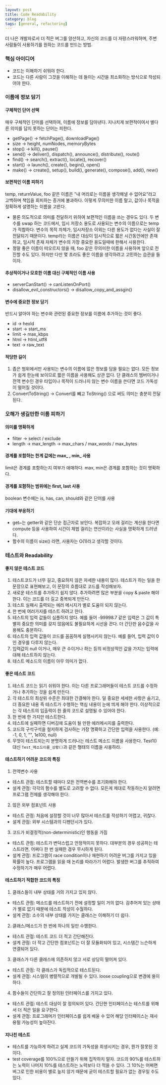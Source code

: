 ```yaml
---
layout: post
title: Code Readability
category: blog
tags: [general, refactoring]
---
```

더 나은 개발자로서 더 적은 버그를 양산하고, 자신의 코드를 더 자랑스러워하며, 주변 사람들이 사용하기를 원하는 코드를 만드는 방법.

### 핵심 아이디어
- 코드는 이해하기 쉬워야 한다.
- 코드는 다른 사람이 그것을 이해하는 데 들이는 시간을 최소화하는 방식으로 작성되어야 한다.

### 이름에 정보 담기
#### 구체적인 단어 선택
매우 구체적인 단어를 선택하여, 이름에 정보를 담아낸다. 지나치게 보편적이여서 별다른 의미를 담지 못하는 단어는 피한다.

- getPage() -> fetchPage(), downloadPage()
- size -> height, numNodes, memoryBytes
- stop() -> kill(), pause()
- send() -> deliver(), dispatch(), announce(), distribute(), route()
- find() -> search(), extract(), locate(), recover()
- start() -> launch(), create(), begin(), open()
- make() -> create(), setup(), build(), generate(), compose(), add(), new()

#### 보편적인 이름 피하기
temp, returnValue, foo 같은 이름은 "내 머리로는 이름을 생각해낼 수 없어요"라고 고백하며 책임을 회피하는 증거에 불과하다. 이렇게 무의미한 이름 말고, 값이나 목적을 정확하게 설명하는 이름을 고른다.
 - 물론 의도적으로 의미를 전달하기 위하여 보편적인 이름을 쓰는 경우도 있다. 두 변수를 swap 하는 코드에서, 임시 저장소 용도로 사용되는 변수의 이름으로는 temp가 적합하다. 변수의 목적 자체가, 임시저장소 이외는 다른 용도가 없다는 사실이 잘 전달되기 때문이다. temp라는 이름은 대상이 임시적으로 짧은 시간동안에만 존재하고, 임시적 존재 자체가 변수의 가장 중요한 용도일때에 한해서 사용한다.
 - 정말 좋은 이름이 떠오르지 않을 때, foo 같은 무의미한 이름을 사용하며 앞으로 전진할 수도 있다. 하지만 다만 몇 초라도 좋은 이름을 생각하려고 고민하는 습관을 들이자.

#### 추상적이거나 모호한 이름 대신 구체적인 이름 사용
 - serverCanStart() -> canListenOnPort()
 - disallow_evil_constructors() -> disallow_copy_and_assgin()

#### 변수에 중요한 정보 담기
반드시 알아야 하는 변수와 관련된 중요한 정보를 이름에 추가하는 것이 좋다.
 - id -> hexId
 - start -> start_ms
 - limit -> max_kbps
 - html -> html_utf8
 - text -> raw_text

#### 적당한 길이
1. 좁은 범위에서만 사용되는 변수의 이름에 많은 정보를 담을 필요는 없다. 모든 정보가 쉽게 한눈에 보이므로 짧은 이름을 사용해도 상관 없다. 단 클래스의 멤버이거나 전역 변수인 경우 타입이나 목적이 드러나지 않는 변수 이름을 쓴다면 코드 가독성이 떨어질 것이다.
2. ConvertToString() -> Convert를 뺴고 ToString() 으로 써도 의미는 충분히 전달된다.


### 오해가 생길만한 이름 피하기
#### 의미를 명확하게
 - filter -> select / exclude
 - length -> max_length -> max_chars / max_words / max_bytes

#### 경계를 포함하는 한계 값에는 max_ , min_ 사용
limit은 경계를 포함하는지 여부가 애매하다. max, min은 경계를 포함하는 것이 명확하다.

#### 경계를 포함하는 범위에는 first, last 사용
boolean 변수에는 is, has, can, should와 같은 단어를 사용

#### 기대에 부응하기
 - get~는 getter와 같은 단순 접근자로 보인다. 복잡하고 오래 걸리는 계산을 한다면 compute 등을 사용하여 시간이 제법 걸리는 연산이라는 사실을 명확하게 드러낸다.
 - 함수의 이름이 size() 라면, 사용자는 O(1)라고 생각할 것이다.

### 테스트와 Readability
#### 좋지 않은 테스트 코드
1. 테스트코드가 너무 길고, 중요하지 않은 자세한 내용이 많다. 테스트가 하는 일을 한 문장으로 표현해보고, 이 문장의 흐름대로 코드를 작성해보자.
2. 새로운 테스트를 추가하기 쉽지 않다. 추가하려면 많은 부분을 copy & paste 해야 한다. 이는 코드를 더 길고 중복되게 만든다.
3. 테스트 실패시 출력되는 에러 메시지가 별로 도움이 되지 않는다.
4. 한 번에 여러가지를 테스트 하려고 한다.
5. 테스트의 입력 값들이 심플하지 않다. 예를 들어 -99998.7 같은 입력은 그 값이 특별히 중요한 의미를 갖지 않음에도 불필요하게 시선을 끈다. 더 간단한 음수값을 사용해도 충분하다.
6. 테스트의 입력 값들이 코드를 꼼꼼하게 실행시키지 않는다. 예를 들어, 입력 값이 0인 경우를 다루지 않는다.
7. 입력값이 null 이거나, 매우 큰 수이거나 하는 등의 비정상적인 값을 가지는 입력에 대해 테스트하지 않는다.
8. 테스트 메소드의 이름이 아무 의미가 없다.

#### 좋은 테스트 코드 
1. 테스트 코드는 읽기 쉬워야 한다. 이는 다른 프로그래머들이 테스트 코드를 수정하거나 추가하는 것을 쉽게 만든다.
2. 각 테스트의 최상위 수준은 최대한 간결해야 한다. 덜 중요한 세세한 사항은 숨기고, 더 중요한 내용 즉 테스트가 수행하는 핵심 내용이 눈에 띄게 해야 한다. 이상적으로는 각 테스트의 입출력이 한 줄의 코드로 설명될 수 있어야 한다.
3. 한 번에 한 가지만 테스트한다.
4. 테스트에 실패하면 디버깅에 도움이 될 만한 에러메시지를 출력한다.
5. 코드의 구석구석을 철저하게 검사하는 가장 명확하고 간단한 입력을 사용한다. (예: -1, 0, 1, "", 1e100, null)
6. 무엇이 테스트되는지 분명하게 드러나는 테스트 메소드 이름을 사용한다. Test1() 대신 `Test_메소드이름_상황()`과 같은 형태의 이름을 사용하라.

#### 테스트하기 어려운 코드의 특징
1. 전역변수 사용
 - 테스트 관점: 테스트할 때마다 모든 전역변수를 초기화해야 한다. 
 - 설계 관점: 각각의 함수를 별도로 고려할 수 없다. 모든게 제대로 작동하는지 알려면 프로그램 전체를 생각해야 한다.
2. 많은 외부 컴포넌트 사용
 - 테스트 관점: 처음에 설정할 것이 너무 많아서 테스트를 작성하기 어렵고, 귀찮다.
 - 설계 관점: 외부 시스템과의 디펜던시가 있다.
3. 코드가 비결정적(non-deterministic)인 행동을 가짐
 - 테스트 관점: 테스트가 변덕스럽고 안정적이지 못하다. 대부분의 경우 성공하는 테스트라면, 어쩌다 한 번 실패한 경우 무시하게 된다.
 - 설계 관점: 프로그램이 race condition이나 재현하기 어려운 버그를 가지고 있을 확률이 높다. 프로그램을 읽을 때 논리를 따라가기 어렵다. 발생한 버그를 추적하여 수정하기가 매우 어렵다.

#### 테스트하기 적합한 코드의 특징
1. 클래스들이 내부 상태를 거의 가지고 있지 않다.
 - 테스트 관점: 메소드를 테스트하기 전에 설정할 일이 거의 없다. 감추어져 있는 상태가 별로 없기 때문에 테스트 작성이 수월하다.
 - 설계 관점: 소수의 내부 상태를 가지는 클래스는 이해하기 더 쉽다.
2. 클래스/메소드가 한 번에 하나의 일만 수행한다.
 - 테스트 관점: 테스트 코드 더 적고 간단해진다.
 - 설계 관점: 더 작고 간단한 컴포넌트는 더 잘 모듈화되어 있고, 시스템간 느슨하게 연결되어 있다.
3. 클래스가 다른 클래스에 의존하지 않고 서로 상당히 떨어져 있다.
 - 테스트 관점: 각 클래스가 독립적으로 테스트된다.
 - 설계 관점: 시스템이 병렬적으로 개발될 수 있다. loose coupling으로 변경에 용이하다.
4. 함수들이 간단하고 잘 정의된 인터페이스를 가지고 있다.
 - 테스트 관점: 테스트 대상이 잘 정의되어 있다. 간단한 인터페이스는 테스트를 위해서 더 적은 일을 요구한다.
 - 설계 관점: 프로그래머가 인터페이스를 쉽게 배울 수 있어 해당 인터페이스는 재사용될 가능성이 높아진다.

#### 지나친 테스트
  - 테스트를 가능하게 하려고 실제 코드의 가독성을 희생시키는 경우, 뭔가 잘못된 것이다.
  - test coverage를 100%으로 만들기 위해 집착하지 말자. 코드의 90%를 테스트하는 노력이 나머지 10%를 테스트하는 노력보다 더 적을 수 있다. 그 10%는 어쩌면 버그로 인한 비용이 별로 높지 않기 때문에 굳이 테스트할 필요가 없는 경우일 수도 있다.
